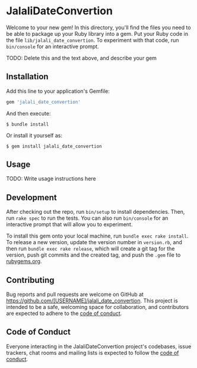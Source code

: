 # JalaliDateConvertion

Welcome to your new gem! In this directory, you'll find the files you need to be able to package up your Ruby library into a gem. Put your Ruby code in the file `lib/jalali_date_convertion`. To experiment with that code, run `bin/console` for an interactive prompt.

TODO: Delete this and the text above, and describe your gem

## Installation

Add this line to your application's Gemfile:

```ruby
gem 'jalali_date_convertion'
```

And then execute:

    $ bundle install

Or install it yourself as:

    $ gem install jalali_date_convertion

## Usage

TODO: Write usage instructions here

## Development

After checking out the repo, run `bin/setup` to install dependencies. Then, run `rake spec` to run the tests. You can also run `bin/console` for an interactive prompt that will allow you to experiment.

To install this gem onto your local machine, run `bundle exec rake install`. To release a new version, update the version number in `version.rb`, and then run `bundle exec rake release`, which will create a git tag for the version, push git commits and the created tag, and push the `.gem` file to [rubygems.org](https://rubygems.org).

## Contributing

Bug reports and pull requests are welcome on GitHub at https://github.com/[USERNAME]/jalali_date_convertion. This project is intended to be a safe, welcoming space for collaboration, and contributors are expected to adhere to the [code of conduct](https://github.com/[USERNAME]/jalali_date_convertion/blob/main/CODE_OF_CONDUCT.md).

## Code of Conduct

Everyone interacting in the JalaliDateConvertion project's codebases, issue trackers, chat rooms and mailing lists is expected to follow the [code of conduct](https://github.com/[USERNAME]/jalali_date_convertion/blob/main/CODE_OF_CONDUCT.md).
